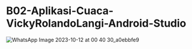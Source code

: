 # B02-Aplikasi-Cuaca-VickyRolandoLangi-Android-Studio
![WhatsApp Image 2023-10-12 at 00 40 30_a0ebbfe9](https://github.com/Vqylangi/B02-Aplikasi-Cuaca-VickyRolandoLangi-Android-Studio/assets/89399734/d6cd3da7-7316-4496-bc5f-ddaa6bff89b1)

